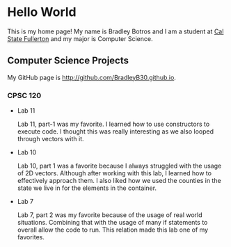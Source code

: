 # Hello World

This is my home page! My name is Bradley Botros and I am a student at [Cal State Fullerton](http://www.fullerton.edu/) and my major is Computer Science.

## Computer Science Projects

My GitHub page is http://github.com/BradleyB30.github.io.

### CPSC 120

* Lab 11

    Lab 11, part-1 was my favorite. I learned how to use constructors to 
    execute code. I thought this was really interesting as we also looped through 
    vectors with it. 
* Lab 10

    Lab 10, part 1 was a favorite because I always struggled with the usage
    of 2D vectors. Although after working with this lab, I learned how to
    effectively approach them. I also liked how we used the counties in the
    state we live in for the elements in the container.
* Lab 7

    Lab 7, part 2 was my favorite because of the usage of real world
    situations. Combining that with the usage of many if statements 
    to overall allow the code to run. This relation made this lab
    one of my favorites.
